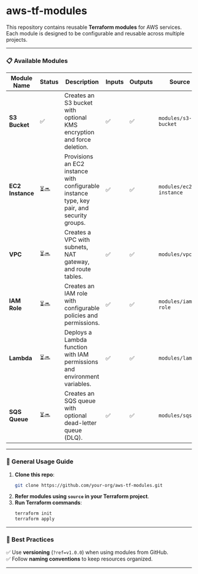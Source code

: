 # aws-tf-modules
This repository contains reusable **Terraform modules** for AWS services. Each module is designed to be configurable and reusable across multiple projects.

---

### **📋 Available Modules**
| Module Name      | Status | Description                                                                                | Inputs | Outputs | Source                 |
|------------------|--------|--------------------------------------------------------------------------------------------|--------|---------|------------------------|
| **S3 Bucket**    | ✅      | Creates an S3 bucket with optional KMS encryption and force deletion.                      | ✅      | ✅       | `modules/s3-bucket`    |
| **EC2 Instance** | ⏳🔜    | Provisions an EC2 instance with configurable instance type, key pair, and security groups. | ✅      | ✅       | `modules/ec2-instance` |
| **VPC**          | ⏳🔜    | Creates a VPC with subnets, NAT gateway, and route tables.                                 | ✅      | ✅       | `modules/vpc`          |
| **IAM Role**     | ⏳🔜    | Creates an IAM role with configurable policies and permissions.                            | ✅      | ✅       | `modules/iam-role`     |
| **Lambda**       | ⏳🔜    | Deploys a Lambda function with IAM permissions and environment variables.                  | ✅      | ✅       | `modules/lambda`       |
| **SQS Queue**    | ⏳🔜    | Creates an SQS queue with optional dead-letter queue (DLQ).                                | ✅      | ✅       | `modules/sqs`          |

---

### **📖 General Usage Guide**
1. **Clone this repo**:
   ```sh
   git clone https://github.com/your-org/aws-tf-modules.git
   ```
2. **Refer modules using `source` in your Terraform project**.
3. **Run Terraform commands**:
   ```sh
   terraform init
   terraform apply
   ```

---

### **📌 Best Practices**
✅ Use **versioning** (`?ref=v1.0.0`) when using modules from GitHub.  
✅ Follow **naming conventions** to keep resources organized.

---